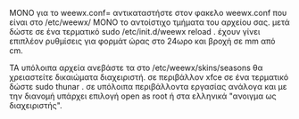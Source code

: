  MONO για το weewx.conf=  αντικαταστήστε στον φακελο weewx.conf που είναι στο /etc/weewx/  ΜΟΝΟ το αντοίστιχο τμήματα του αρχείου σας.
μετά δώστε σε ένα τερματικό  sudo /etc/init.d/weewx reload .
έχουν γίνει επιπλέον ρυθμίσεις για φορμάτ ώρας στο 24ωρο και βροχή σε mm από cm.

TA υπόλοιπα αρχεία ανεβάστε τα στο /etc/weewx/skins/seasons
θα χρειαστείτε δικαιώματα διαχειριστή. σε περιβάλλον xfce σε ένα τερματικό δώστε sudo thunar . σε υπόλοιπα περιβάλλοντα εργασίας ανάλογα και με την διανομή υπάρχει επιλογή open as root ή στα ελληνικά "ανοιγμα ως διαχειριστής".

